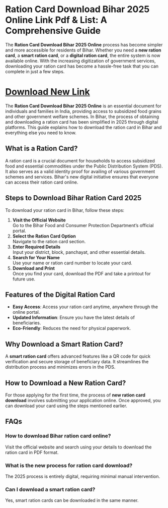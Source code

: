 # Ration Card Download Bihar 2025 Online Link Pdf & List: A Comprehensive Guide
The **Ration Card Download Bihar 2025 Online** process has become simpler and more accessible for residents of Bihar. Whether you need a **new ration card**, a **smart ration card**, or a **digital ration card**, the entire system is now available online. With the increasing digitization of government services, downloading your ration card has become a hassle-free task that you can complete in just a few steps.
  # [Download New Link](https://mera-ration.in/bihar-ration-card-download-with-photo/)
The **Ration Card Download Bihar 2025 Online** is an essential document for individuals and families in India, providing access to subsidized food grains and other government welfare schemes. In Bihar, the process of obtaining and downloading a ration card has been simplified in 2025 through digital platforms. This guide explains how to download the ration card in Bihar and everything else you need to know.
## What is a Ration Card?
A ration card is a crucial document for households to access subsidized food and essential commodities under the Public Distribution System (PDS). It also serves as a valid identity proof for availing of various government schemes and services. Bihar's new digital initiative ensures that everyone can access their ration card online.
## Steps to Download Bihar Ration Card 2025
To download your ration card in Bihar, follow these steps:
1. **Visit the Official Website**  
   Go to the Bihar Food and Consumer Protection Department’s official portal.
2. **Select the Ration Card Option**  
   Navigate to the ration card section.
3. **Enter Required Details**  
   Input your district, block, panchayat, and other essential details.
4. **Search for Your Name**  
   Use your name or ration card number to locate your card.
5. **Download and Print**  
   Once you find your card, download the PDF and take a printout for future use.
## Features of the Digital Ration Card
- **Easy Access**: Access your ration card anytime, anywhere through the online portal.
- **Updated Information**: Ensure you have the latest details of beneficiaries.
- **Eco-Friendly**: Reduces the need for physical paperwork.
## Why Download a Smart Ration Card?
A **smart ration card** offers advanced features like a QR code for quick verification and secure storage of beneficiary data. It streamlines the distribution process and minimizes errors in the PDS.
## How to Download a New Ration Card?
For those applying for the first time, the process of **new ration card download** involves submitting your application online. Once approved, you can download your card using the steps mentioned earlier.
## FAQs
### How to download Bihar ration card online?  
Visit the official website and search using your details to download the ration card in PDF format.
### What is the new process for ration card download?  
The 2025 process is entirely digital, requiring minimal manual intervention.
### Can I download a smart ration card?  
Yes, smart ration cards can be downloaded in the same manner.
